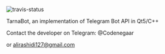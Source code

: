 ![travis-status](https://travis-ci.org/Codenegaar/TarnaBot.svg?branch=master)

TarnaBot, an implementation of Telegram Bot API in Qt5/C++

Contact the developer on Telegram: @Codenegaar

or alirashidi127@gmail.com
